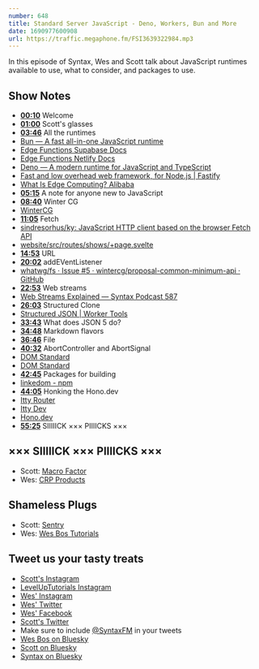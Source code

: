```yaml
---
number: 648
title: Standard Server JavaScript - Deno, Workers, Bun and More
date: 1690977600908
url: https://traffic.megaphone.fm/FSI3639322984.mp3
---
```


In this episode of Syntax, Wes and Scott talk about JavaScript runtimes available to use, what to consider, and packages to use.

## Show Notes

* **[00:10](#t=00:10)** Welcome
* **[01:00](#t=01:00)** Scott's glasses
* **[03:46](#t=03:46)** All the runtimes
* [Bun — A fast all-in-one JavaScript runtime](https://bun.sh/)
* [Edge Functions Supabase Docs](https://supabase.com/docs/guides/functions)
* [Edge Functions Netlify Docs](https://docs.netlify.com/edge-functions/overview/)
* [Deno — A modern runtime for JavaScript and TypeScript](https://deno.land/)
* [Fast and low overhead web framework, for Node.js | Fastify](https://fastify.dev/)
* [What Is Edge Computing? Alibaba](https://www.alibabacloud.com/knowledge/what-is-edge-computing)
* **[05:15](#t=05:15)** A note for anyone new to JavaScript
* **[08:40](#t=08:40)** Winter CG
* [WinterCG](https://wintercg.org/)
* **[11:05](#t=11:05)** Fetch
* [sindresorhus/ky: JavaScript HTTP client based on the browser Fetch API](https://github.com/sindresorhus/ky)
* [website/src/routes/shows/+page.svelte](https://github.com/syntaxfm/website/blob/v2/src/routes/shows/%2Bpage.svelte#L44)
* **[14:53](#t=14:53)** URL
* **[20:02](#t=20:02)** addEVentListener
* [whatwg/fs · Issue #5 · wintercg/proposal-common-minimum-api · GitHub](https://github.com/wintercg/proposal-common-minimum-api/issues/5)
* **[22:53](#t=22:53)** Web streams
* [Web Streams Explained — Syntax Podcast 587](https://syntax.fm/show/587/web-streams-explained)
* **[26:03](#t=26:03)** Structured Clone
* [Structured JSON | Worker Tools](https://workers.tools/structured-json/)
* **[33:43](#t=33:43)** What does JSON 5 do?
* **[34:48](#t=34:48)** Markdown flavors
* **[36:46](#t=36:46)** File
* **[40:32](#t=40:32)** AbortController and AbortSignal
* [DOM Standard](https://dom.spec.whatwg.org/#abortsignal)
* [DOM Standard](https://dom.spec.whatwg.org/#abortcontroller)
* **[42:45](#t=42:45)** Packages for building
* [linkedom - npm](https://www.npmjs.com/package/linkedom)
* **[44:05](#t=44:05)** Honking the Hono.dev
* [Itty Router](https://www.npmjs.com/package/itty-router)
* [Itty Dev](https://itty.dev/)
* [Hono.dev](https://hono.dev/)
* **[55:25](#t=55:25)** SIIIIICK ××× PIIIICKS ×××

## ××× SIIIIICK ××× PIIIICKS ×××

* Scott: [Macro Factor](https://macrofactorapp.com/)
* Wes: [CRP Products](https://crpproducts.com/)

## Shameless Plugs

* Scott: [Sentry](https://sentry.io)
* Wes: [Wes Bos Tutorials](https://wesbos.com/courses)

## Tweet us your tasty treats

* [Scott's Instagram](https://www.instagram.com/stolinski/)
* [LevelUpTutorials Instagram](https://www.instagram.com/LevelUpTutorials/)
* [Wes' Instagram](https://www.instagram.com/wesbos/)
* [Wes' Twitter](https://twitter.com/wesbos)
* [Wes' Facebook](https://www.facebook.com/wesbos.developer)
* [Scott's Twitter](https://twitter.com/stolinski)
* Make sure to include [@SyntaxFM](https://twitter.com/SyntaxFM) in your tweets
* [Wes Bos on Bluesky](https://bsky.app/profile/wesbos.com)
* [Scott on Bluesky](https://bsky.app/profile/tolin.ski)
* [Syntax on Bluesky](https://bsky.app/profile/syntax.fm)
